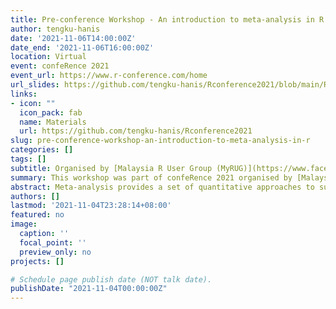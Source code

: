 ```yaml
---
title: Pre-conference Workshop - An introduction to meta-analysis in R
author: tengku-hanis
date: '2021-11-06T14:00:00Z'
date_end: '2021-11-06T16:00:00Z'
location: Virtual
event: confeRence 2021
event_url: https://www.r-conference.com/home
url_slides: https://github.com/tengku-hanis/Rconference2021/blob/main/Rconf2021-meta-analysis.pdf
links:
- icon: ""
  icon_pack: fab
  name: Materials
  url: https://github.com/tengku-hanis/Rconference2021
slug: pre-conference-workshop-an-introduction-to-meta-analysis-in-r
categories: []
tags: []
subtitle: Organised by [Malaysia R User Group (MyRUG)](https://www.facebook.com/rusergroupmalaysia/)
summary: This workshop was part of confeRence 2021 organised by [Malaysia R User Group (MyRUG)](https://www.facebook.com/rusergroupmalaysia/)
abstract: Meta-analysis provides a set of quantitative approaches to summarise previous scientific studies, and draw a meaningful conclusion in regards to the area of study. This talk covered an introduction to a meta-analysis in R, mainly using meta, robvis and dmetar packages. Additionally, this talk included an explanation of a basic framework and jargon in meta-analysis.
authors: []
lastmod: '2021-11-04T23:28:14+08:00'
featured: no
image:
  caption: ''
  focal_point: ''
  preview_only: no
projects: []

# Schedule page publish date (NOT talk date).
publishDate: "2021-11-04T00:00:00Z"
---
```

